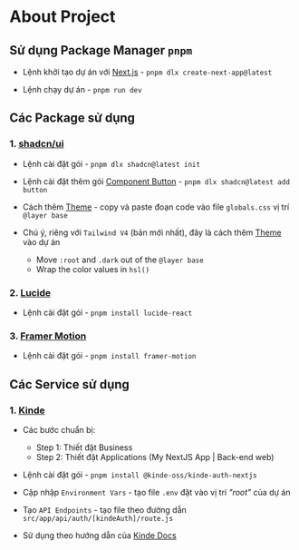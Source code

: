 # About Project

## Sử dụng Package Manager `pnpm`

- Lệnh khởi tạo dự án với [Next.js](https://nextjs.org/docs/app/api-reference/cli/create-next-app) - `pnpm dlx create-next-app@latest`

- Lệnh chạy dự án - `pnpm run dev`

## Các Package sử dụng

### 1. [shadcn/ui](https://ui.shadcn.com/)

- Lệnh cài đặt gói - `pnpm dlx shadcn@latest init`

- Lệnh cài đặt thêm gói [Component Button](https://ui.shadcn.com/docs/components/button) - `pnpm dlx shadcn@latest add button`

- Cách thêm [Theme](https://ui.shadcn.com/themes) - copy và paste đoạn code vào file `globals.css` vị trí `@layer base`

- Chú ý, riêng với `Tailwind V4` (bản mới nhất), đây là cách thêm [Theme](https://ui.shadcn.com/docs/tailwind-v4) vào dự án
  - Move `:root` and `.dark` out of the `@layer base`
  - Wrap the color values in `hsl()`

### 2. [Lucide](https://lucide.dev/)

- Lệnh cài đặt gói - `pnpm install lucide-react`

### 3. [Framer Motion](https://www.npmjs.com/package/framer-motion)

- Lệnh cài đặt gói - `pnpm install framer-motion`

## Các Service sử dụng

### 1. [Kinde](https://kinde.com/)

- Các bước chuẩn bị:

  - Step 1: Thiết đặt Business
  - Step 2: Thiết đặt Applications (My NextJS App | Back-end web)

- Lệnh cài đặt gói - `pnpm install @kinde-oss/kinde-auth-nextjs`

- Cập nhập `Environment Vars` - tạo file `.env` đặt vào vị trí _"root"_ của dự án

- Tạo `API Endpoints` - tạo file theo đường dẫn `src/app/api/auth/[kindeAuth]/route.js`

- Sử dụng theo hướng dẫn của [Kinde Docs](https://docs.kinde.com/developer-tools/sdks/backend/nextjs-sdk/)
